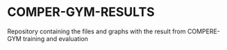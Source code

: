# COMPER-GYM-RESULTS
Repository containing the files and graphs with the result from COMPERE-GYM training and evaluation

